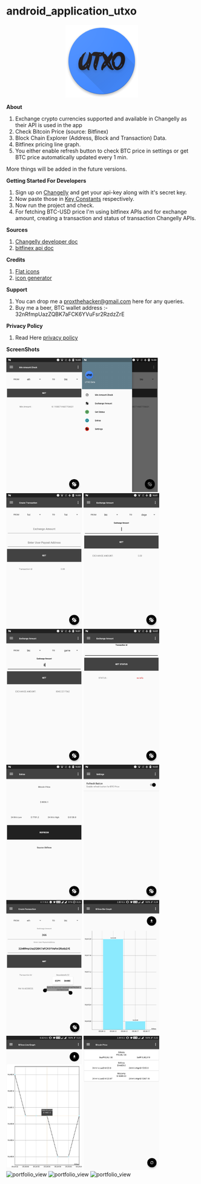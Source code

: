 # android_application_utxo 
<p align="center"> <img src="https://raw.githubusercontent.com/percy-g2/android_application_utxo/master/app/src/main/res/mipmap-xxxhdpi/ic_launcher.png?raw=true"/></p>

**About**
1. Exchange crypto currencies supported and available in Changelly as their API is used in the app
2. Check Bitcoin Price (source: Bitfinex)
3. Block Chain Explorer (Address, Block and Transaction) Data.
4. Bitfinex pricing line graph.
5. You either enable refresh button to check BTC price in settings or get BTC price automatically updated every 1 min.

More things will be added in the future versions.


**Getting Started For Developers**

1. Sign up on [Changelly](https://changelly.com/) and get your api-key along with it's secret key.
2. Now paste those in [Key Constants](https://github.com/percy-g2/android_application_utxo/blob/master/app/src/main/java/com/androidevlinux/percy/UTXO/utils/Constants.java) respectively.
3. Now run the project and check.
4. For fetching BTC-USD price I'm using bitfinex APIs and for exchange amount, creating a transaction and status of transaction Changelly APIs.

**Sources**
1. [Changelly developer doc](https://changelly.com/developers)
2. [bitfinex api doc](https://bitfinex.readme.io/v1/docs)

**Credits**

1. [Flat icons](http://flaticon.com/)
2. [icon generator](https://romannurik.github.io/AndroidAssetStudio/icons-launcher.html#foreground.type=clipart&foreground.clipart=android&foreground.space.trim=1&foreground.space.pad=0.25&foreColor=rgba(96%2C%20125%2C%20139%2C%200)&backColor=rgb(68%2C%20138%2C%20255)&crop=0&backgroundShape=square&effects=none&name=ic_launcher)

**Support**
1. You can drop me a proxthehacker@gmail.com here for any queries.
2. Buy me a beer, BTC  wallet address :- 32nRfmpUazZQBK7aFCK6YVuFsr2RzdzZrE

**Privacy Policy**
1. Read Here [privacy policy](https://github.com/percy-g2/android_application_utxo/blob/master/privacy_policy.html)

**ScreenShots**

<img width="200" alt="portfolio_view" src="https://github.com/percy-g2/android_application_utxo/blob/develop/screenshots/1.png"><img width="200" alt="portfolio_view" src="https://github.com/percy-g2/android_application_utxo/blob/develop/screenshots/2.png">
<img width="200" alt="portfolio_view" src="https://github.com/percy-g2/android_application_utxo/blob/develop/screenshots/3.png">
<img width="200" alt="portfolio_view" src="https://github.com/percy-g2/android_application_utxo/blob/develop/screenshots/4.png">
<img width="200" alt="portfolio_view" src="https://github.com/percy-g2/android_application_utxo/blob/develop/screenshots/5.png">
<img width="200" alt="portfolio_view" src="https://github.com/percy-g2/android_application_utxo/blob/develop/screenshots/6.png">
<img width="200" alt="portfolio_view" src="https://github.com/percy-g2/android_application_utxo/blob/develop/screenshots/7.png">
<img width="200" alt="portfolio_view" src="https://github.com/percy-g2/android_application_utxo/blob/develop/screenshots/8.png">
<img width="200" alt="portfolio_view" src="https://github.com/percy-g2/android_application_utxo/blob/develop/screenshots/9.jpg">
<img width="200" alt="portfolio_view" src="https://github.com/percy-g2/android_application_utxo/blob/develop/screenshots/10.jpg">
<img width="200" alt="portfolio_view" src="https://github.com/percy-g2/android_application_utxo/blob/develop/screenshots/11.jpg">
<img width="200" alt="portfolio_view" src="https://github.com/percy-g2/android_application_utxo/blob/develop/screenshots/12.jpg">
<img width="200" alt="portfolio_view" src="https://github.com/percy-g2/android_application_utxo/blob/develop/screenshots/13.jpg">
<img width="200" alt="portfolio_view" src="https://github.com/percy-g2/android_application_utxo/blob/develop/screenshots/14.jpg">
<img width="200" alt="portfolio_view" src="https://github.com/percy-g2/android_application_utxo/blob/develop/screenshots/15.jpg">
